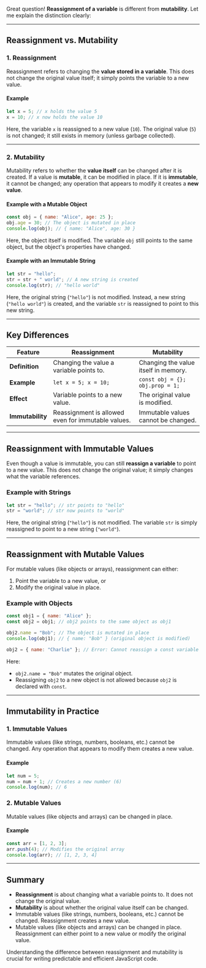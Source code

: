 Great question! **Reassignment of a variable** is different from **mutability**. Let me explain the distinction clearly:

---

## **Reassignment vs. Mutability**

### **1. Reassignment**

Reassignment refers to changing the **value stored in a variable**. This does not change the original value itself; it simply points the variable to a new value.

#### **Example**

```javascript
let x = 5; // x holds the value 5
x = 10; // x now holds the value 10
```

Here, the variable `x` is reassigned to a new value (`10`). The original value (`5`) is not changed; it still exists in memory (unless garbage collected).

---

### **2. Mutability**

Mutability refers to whether the **value itself** can be changed after it is created. If a value is **mutable**, it can be modified in place. If it is **immutable**, it cannot be changed; any operation that appears to modify it creates a **new value**.

#### **Example with a Mutable Object**

```javascript
const obj = { name: "Alice", age: 25 };
obj.age = 30; // The object is mutated in place
console.log(obj); // { name: "Alice", age: 30 }
```

Here, the object itself is modified. The variable `obj` still points to the same object, but the object's properties have changed.

#### **Example with an Immutable String**

```javascript
let str = "hello";
str = str + " world"; // A new string is created
console.log(str); // "hello world"
```

Here, the original string (`"hello"`) is not modified. Instead, a new string (`"hello world"`) is created, and the variable `str` is reassigned to point to this new string.

---

## **Key Differences**

| Feature          | Reassignment                                       | Mutability                           |
| ---------------- | -------------------------------------------------- | ------------------------------------ |
| **Definition**   | Changing the value a variable points to.           | Changing the value itself in memory. |
| **Example**      | `let x = 5; x = 10;`                               | `const obj = {}; obj.prop = 1;`      |
| **Effect**       | Variable points to a new value.                    | The original value is modified.      |
| **Immutability** | Reassignment is allowed even for immutable values. | Immutable values cannot be changed.  |

---

## **Reassignment with Immutable Values**

Even though a value is immutable, you can still **reassign a variable** to point to a new value. This does not change the original value; it simply changes what the variable references.

### **Example with Strings**

```javascript
let str = "hello"; // str points to "hello"
str = "world"; // str now points to "world"
```

Here, the original string (`"hello"`) is not modified. The variable `str` is simply reassigned to point to a new string (`"world"`).

---

## **Reassignment with Mutable Values**

For mutable values (like objects or arrays), reassignment can either:

1. Point the variable to a new value, or
2. Modify the original value in place.

### **Example with Objects**

```javascript
const obj1 = { name: "Alice" };
const obj2 = obj1; // obj2 points to the same object as obj1

obj2.name = "Bob"; // The object is mutated in place
console.log(obj1); // { name: "Bob" } (original object is modified)

obj2 = { name: "Charlie" }; // Error: Cannot reassign a const variable
```

Here:

- `obj2.name = "Bob"` mutates the original object.
- Reassigning `obj2` to a new object is not allowed because `obj2` is declared with `const`.

---

## **Immutability in Practice**

### **1. Immutable Values**

Immutable values (like strings, numbers, booleans, etc.) cannot be changed. Any operation that appears to modify them creates a new value.

#### **Example**

```javascript
let num = 5;
num = num + 1; // Creates a new number (6)
console.log(num); // 6
```

### **2. Mutable Values**

Mutable values (like objects and arrays) can be changed in place.

#### **Example**

```javascript
const arr = [1, 2, 3];
arr.push(4); // Modifies the original array
console.log(arr); // [1, 2, 3, 4]
```

---

## **Summary**

- **Reassignment** is about changing what a variable points to. It does not change the original value.
- **Mutability** is about whether the original value itself can be changed.
- Immutable values (like strings, numbers, booleans, etc.) cannot be changed. Reassignment creates a new value.
- Mutable values (like objects and arrays) can be changed in place. Reassignment can either point to a new value or modify the original value.

Understanding the difference between reassignment and mutability is crucial for writing predictable and efficient JavaScript code.
